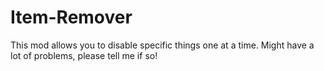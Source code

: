 # Item-Remover
This mod allows you to disable specific things one at a time. Might have a lot of problems, please tell me if so!
